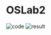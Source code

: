 # OSLab2
![code](https://github.com/TyraelS/OSLab2/edit/master/Code.png)
![result](https://github.com/TyraelS/OSLab2/edit/master/Result.png)

